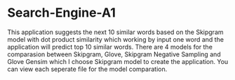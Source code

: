# Search-Engine-A1
This application suggests the next 10 similar words based on the Skipgram model with dot product similarity which working by input one word and the application will predict top 10 similar words. There are 4 models for the comparasion between Skipgram, Glove, Skipgram Negative Sampling and Glove Gensim which I choose Skipgram model to create the application. You can view each seperate file for the model comparation.
